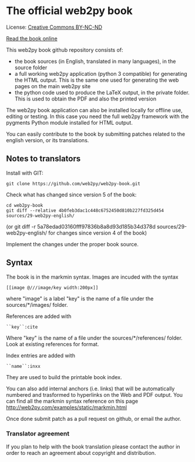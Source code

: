 # The official web2py book

License: [Creative Commons  BY-NC-ND](http://creativecommons.org/licenses/by-nc-nd/3.0/legalcode)

[Read the book online](http://web2py.com/books)

This web2py book github repository consists of:

 - the book sources (in English, translated in many languages), in the source folder
 - a full working web2py application (python 3 compatible) for generating the HTML output. This is the same one used for generating the web pages on the main web2py site
 - the python code used to produce the LaTeX output, in the private folder. This is used to obtain the PDF and also the printed version 

The web2py book application can also be installed locally for offline use, editing or testing. In this case you need the full web2py framework with the pygments Python module installed for HTML output.

You can easily contribute to the book by submitting patches related to the english version, or its translations.

## Notes to translators

Install with GIT:

    git clone https://github.com/web2py/web2py-book.git

Check what has changed since version 5 of the book:
    
    cd web2py-book
    git diff --relative 4b0feb3dac1c448c6752450d810b227fd325d454 sources/29-web2py-english/

(or git diff -r 5a78edad03160fff97836b8a8d93d185b34d378d sources/29-web2py-english/ for changes since version 4 of the book)

Implement the changes under the proper book source.

## Syntax

The book is in the markmin syntax. Images are incuded with the syntax

    [[image @///image/key width:200px]]

where "image" is a label "key" is the name of a file under the sources/*/images/ folder.

References are added with

    ``key``:cite

Where "key" is the name of a file under the sources/*/references/ folder. Look at existing references for format.

Index entries are added with

    ``name``:inxx

They are used to build the printable book index.

You can also add internal anchors (i.e. links) that will be automatically numbered and trasformed to hyperlinks on the Web and PDF output.
You can find all the markmin syntax reference on this page http://web2py.com/examples/static/markmin.html

Once done submit  patch as a pull request on github, or email the author.

### Translator agreement

If you plan to help with the book translation please contact the author in order to reach an agreement about copyright and distribution.
